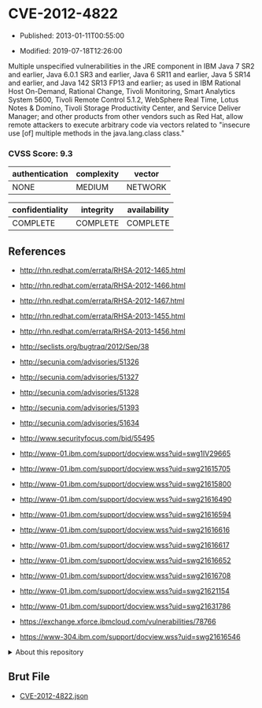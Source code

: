 # CVE-2012-4822

- Published: 2013-01-11T00:55:00

- Modified: 2019-07-18T12:26:00

Multiple unspecified vulnerabilities in the JRE component in IBM Java 7 SR2 and earlier, Java 6.0.1 SR3 and earlier, Java 6 SR11 and earlier, Java 5 SR14 and earlier, and Java 142 SR13 FP13 and earlier; as used in IBM Rational Host On-Demand, Rational Change, Tivoli Monitoring, Smart Analytics System 5600, Tivoli Remote Control 5.1.2, WebSphere Real Time, Lotus Notes & Domino, Tivoli Storage Productivity Center, and Service Deliver Manager; and other products from other vendors such as Red Hat, allow remote attackers to execute arbitrary code via vectors related to "insecure use [of] multiple methods in the java.lang.class class."

### CVSS Score: **9.3**

| authentication | complexity | vector |
| --- | --- | --- |
| NONE | MEDIUM | NETWORK |

| confidentiality | integrity | availability |
| --- | --- | --- |
| COMPLETE | COMPLETE | COMPLETE |

## References

* http://rhn.redhat.com/errata/RHSA-2012-1465.html

* http://rhn.redhat.com/errata/RHSA-2012-1466.html

* http://rhn.redhat.com/errata/RHSA-2012-1467.html

* http://rhn.redhat.com/errata/RHSA-2013-1455.html

* http://rhn.redhat.com/errata/RHSA-2013-1456.html

* http://seclists.org/bugtraq/2012/Sep/38

* http://secunia.com/advisories/51326

* http://secunia.com/advisories/51327

* http://secunia.com/advisories/51328

* http://secunia.com/advisories/51393

* http://secunia.com/advisories/51634

* http://www.securityfocus.com/bid/55495

* http://www-01.ibm.com/support/docview.wss?uid=swg1IV29665

* http://www-01.ibm.com/support/docview.wss?uid=swg21615705

* http://www-01.ibm.com/support/docview.wss?uid=swg21615800

* http://www-01.ibm.com/support/docview.wss?uid=swg21616490

* http://www-01.ibm.com/support/docview.wss?uid=swg21616594

* http://www-01.ibm.com/support/docview.wss?uid=swg21616616

* http://www-01.ibm.com/support/docview.wss?uid=swg21616617

* http://www-01.ibm.com/support/docview.wss?uid=swg21616652

* http://www-01.ibm.com/support/docview.wss?uid=swg21616708

* http://www-01.ibm.com/support/docview.wss?uid=swg21621154

* http://www-01.ibm.com/support/docview.wss?uid=swg21631786

* https://exchange.xforce.ibmcloud.com/vulnerabilities/78766

* https://www-304.ibm.com/support/docview.wss?uid=swg21616546

<details>
<summary>About this repository</summary> 

  This repository is part of the project [Live Hack CVE](https://github.com/Live-Hack-CVE). Main website can be found [www.live-hack.org](https://www.live-hack.org) 
  
  Made by [Sn0wAlice](https://github.com/Sn0wAlice) for the people that care about security and need to have a feed of the latest CVEs. Hope you enjoy it, don't forget to star the repo and follow me on [Twitter](https://twitter.com/Sn0wAlice) and [Github](https://github.com/Sn0wAlice). And that is my [personnal website](https://www.alice-snow.me/)

  - [Home Page](https://github.com/Live-Hack-CVE)
  - [Framework](https://github.com/Live-Hack-CVE/cve-framework)
  - [CVE database](https://github.com/Live-Hack-CVE/full_database)
  - [Changelog](https://github.com/Live-Hack-CVE/Changelog)
</details>

## Brut File

* [CVE-2012-4822.json](https://raw.githubusercontent.com/Live-Hack-CVE/full_database/main/cves/2012/CVE-2012-4822.json)

